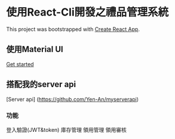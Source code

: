 # 使用React-Cli開發之禮品管理系統
This project was bootstrapped with [Create React App](https://github.com/facebook/create-react-app).
## 使用Material UI
[Get started](https://mui.com/)
## 搭配我的server api
[Server api] (https://github.com/Yen-An/myserverapi)
### 功能
登入驗證(JWT&token)
庫存管理
領用管理
領用審核
